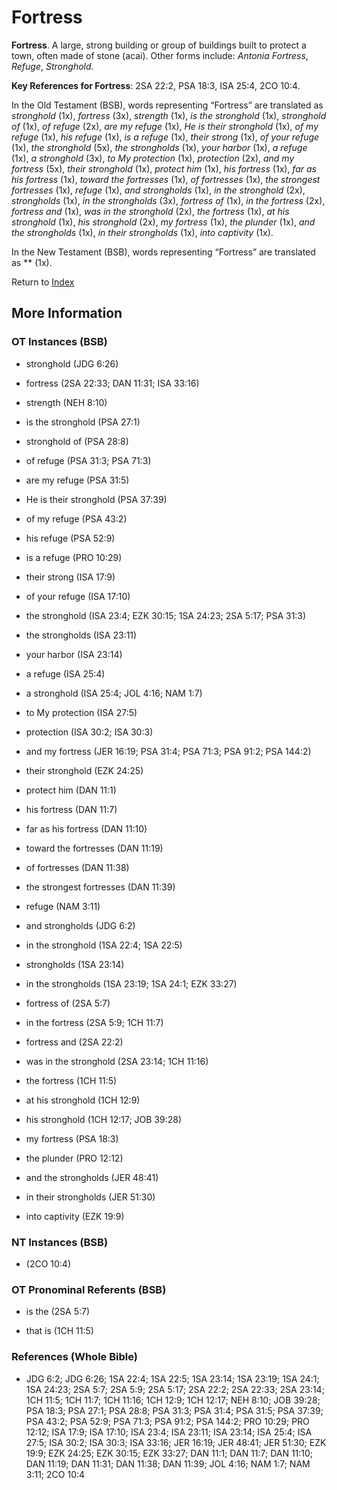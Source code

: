# Fortress
**Fortress**. 
A large, strong building or group of buildings built to protect a town, often made of stone (acai). 
Other forms include: 
*Antonia Fortress*, *Refuge*, *Stronghold*. 


**Key References for Fortress**: 
2SA 22:2, PSA 18:3, ISA 25:4, 2CO 10:4. 


In the Old Testament (BSB), words representing “Fortress” are translated as 
*stronghold* (1x), *fortress* (3x), *strength* (1x), *is the stronghold* (1x), *stronghold of* (1x), *of refuge* (2x), *are my refuge* (1x), *He is their stronghold* (1x), *of my refuge* (1x), *his refuge* (1x), *is a refuge* (1x), *their strong* (1x), *of your refuge* (1x), *the stronghold* (5x), *the strongholds* (1x), *your harbor* (1x), *a refuge* (1x), *a stronghold* (3x), *to My protection* (1x), *protection* (2x), *and my fortress* (5x), *their stronghold* (1x), *protect him* (1x), *his fortress* (1x), *far as his fortress* (1x), *toward the fortresses* (1x), *of fortresses* (1x), *the strongest fortresses* (1x), *refuge* (1x), *and strongholds* (1x), *in the stronghold* (2x), *strongholds* (1x), *in the strongholds* (3x), *fortress of* (1x), *in the fortress* (2x), *fortress and* (1x), *was in the stronghold* (2x), *the fortress* (1x), *at his stronghold* (1x), *his stronghold* (2x), *my fortress* (1x), *the plunder* (1x), *and the strongholds* (1x), *in their strongholds* (1x), *into captivity* (1x). 


In the New Testament (BSB), words representing “Fortress” are translated as 
** (1x). 


Return to [Index](00-Index.md)

## More Information

### OT Instances (BSB)

* stronghold (JDG 6:26)

* fortress (2SA 22:33; DAN 11:31; ISA 33:16)

* strength (NEH 8:10)

* is the stronghold (PSA 27:1)

* stronghold of (PSA 28:8)

* of refuge (PSA 31:3; PSA 71:3)

* are my refuge (PSA 31:5)

* He is their stronghold (PSA 37:39)

* of my refuge (PSA 43:2)

* his refuge (PSA 52:9)

* is a refuge (PRO 10:29)

* their strong (ISA 17:9)

* of your refuge (ISA 17:10)

* the stronghold (ISA 23:4; EZK 30:15; 1SA 24:23; 2SA 5:17; PSA 31:3)

* the strongholds (ISA 23:11)

* your harbor (ISA 23:14)

* a refuge (ISA 25:4)

* a stronghold (ISA 25:4; JOL 4:16; NAM 1:7)

* to My protection (ISA 27:5)

* protection (ISA 30:2; ISA 30:3)

* and my fortress (JER 16:19; PSA 31:4; PSA 71:3; PSA 91:2; PSA 144:2)

* their stronghold (EZK 24:25)

* protect him (DAN 11:1)

* his fortress (DAN 11:7)

* far as his fortress (DAN 11:10)

* toward the fortresses (DAN 11:19)

* of fortresses (DAN 11:38)

* the strongest fortresses (DAN 11:39)

* refuge (NAM 3:11)

* and strongholds (JDG 6:2)

* in the stronghold (1SA 22:4; 1SA 22:5)

* strongholds (1SA 23:14)

* in the strongholds (1SA 23:19; 1SA 24:1; EZK 33:27)

* fortress of (2SA 5:7)

* in the fortress (2SA 5:9; 1CH 11:7)

* fortress and (2SA 22:2)

* was in the stronghold (2SA 23:14; 1CH 11:16)

* the fortress (1CH 11:5)

* at his stronghold (1CH 12:9)

* his stronghold (1CH 12:17; JOB 39:28)

* my fortress (PSA 18:3)

* the plunder (PRO 12:12)

* and the strongholds (JER 48:41)

* in their strongholds (JER 51:30)

* into captivity (EZK 19:9)



### NT Instances (BSB)

*  (2CO 10:4)



### OT Pronominal Referents (BSB)

* is the (2SA 5:7)

* that is (1CH 11:5)



### References (Whole Bible)

* JDG 6:2; JDG 6:26; 1SA 22:4; 1SA 22:5; 1SA 23:14; 1SA 23:19; 1SA 24:1; 1SA 24:23; 2SA 5:7; 2SA 5:9; 2SA 5:17; 2SA 22:2; 2SA 22:33; 2SA 23:14; 1CH 11:5; 1CH 11:7; 1CH 11:16; 1CH 12:9; 1CH 12:17; NEH 8:10; JOB 39:28; PSA 18:3; PSA 27:1; PSA 28:8; PSA 31:3; PSA 31:4; PSA 31:5; PSA 37:39; PSA 43:2; PSA 52:9; PSA 71:3; PSA 91:2; PSA 144:2; PRO 10:29; PRO 12:12; ISA 17:9; ISA 17:10; ISA 23:4; ISA 23:11; ISA 23:14; ISA 25:4; ISA 27:5; ISA 30:2; ISA 30:3; ISA 33:16; JER 16:19; JER 48:41; JER 51:30; EZK 19:9; EZK 24:25; EZK 30:15; EZK 33:27; DAN 11:1; DAN 11:7; DAN 11:10; DAN 11:19; DAN 11:31; DAN 11:38; DAN 11:39; JOL 4:16; NAM 1:7; NAM 3:11; 2CO 10:4



